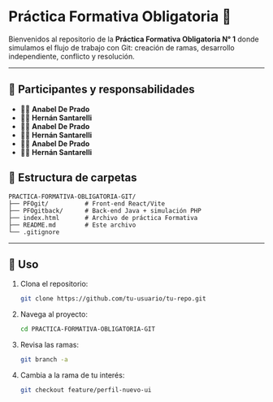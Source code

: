 # Práctica Formativa Obligatoria 📝

Bienvenidos al repositorio de la **Práctica Formativa Obligatoria N° 1** donde simulamos el flujo de trabajo con Git: creación de ramas, desarrollo independiente, conflicto y resolución.

---

## 🚀 Participantes y responsabilidades

- 🧑‍💻 **Anabel De Prado** 
- 👨‍💻 **Hernán Santarelli** 
- 🧑‍💻 **Anabel De Prado** 
- 👨‍💻 **Hernán Santarelli** 
- 🧑‍💻 **Anabel De Prado** 
- 👨‍💻 **Hernán Santarelli** 


## 📂 Estructura de carpetas

```
PRACTICA-FORMATIVA-OBLIGATORIA-GIT/
├── PFOgit/          # Front-end React/Vite
├── PFOgitback/      # Back-end Java + simulación PHP
├── index.html       # Archivo de práctica Formativa
├── README.md        # Este archivo
└── .gitignore
```

---

## 📖 Uso

1. Clona el repositorio:
   ```bash
   git clone https://github.com/tu-usuario/tu-repo.git
   ```
2. Navega al proyecto:
   ```bash
   cd PRACTICA-FORMATIVA-OBLIGATORIA-GIT
   ```
3. Revisa las ramas:
   ```bash
   git branch -a
   ```
4. Cambia a la rama de tu interés:
   ```bash
   git checkout feature/perfil-nuevo-ui
   ```
